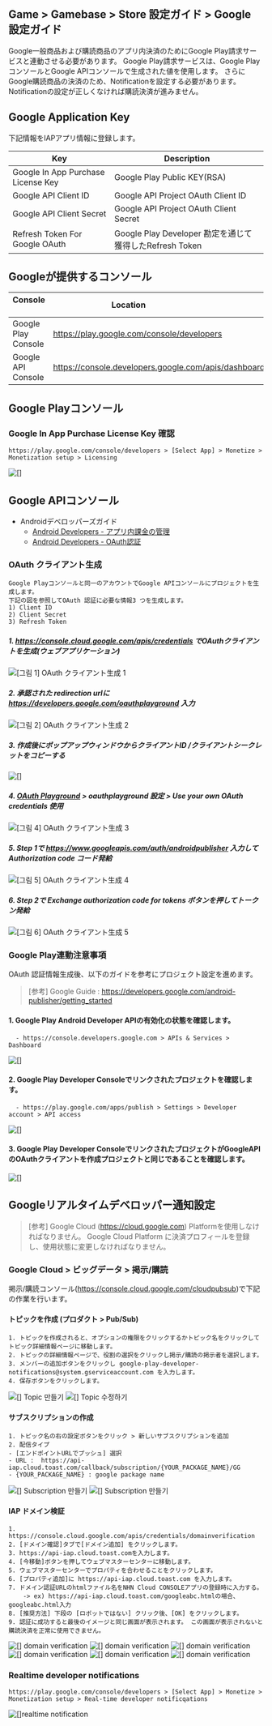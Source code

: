 ## Game > Gamebase > Store 設定ガイド > Google 設定ガイド

Google一般商品および購読商品のアプリ内決済のためにGoogle Play請求サービスと連動させる必要があります。
Google Play請求サービスは、Google PlayコンソールとGoogle APIコンソールで生成された値を使用します。
さらにGoogle購読商品の決済のため、Notificationを設定する必要があります。
Notificationの設定が正しくなければ購読決済が進みません。

## Google Application Key
下記情報をIAPアプリ情報に登録します。

| Key | Description                                             |
| ---------------------------------- | ---------------------------------------------- |
| Google In App Purchase License Key | Google Play Public KEY(RSA)       |
| Google API Client ID               | Google API Project OAuth Client ID            |
| Google API Client Secret           | Google API Project OAuth Client Secret        |
| Refresh Token For Google OAuth     | Google Play Developer 勘定を通じて獲得したRefresh Token |

## Googleが提供するコンソール
| Console        | Location                              |
| -------------- | ------------------------------- |
| Google Play Console | https://play.google.com/console/developers |
| Google API Console | https://console.developers.google.com/apis/dashboard |

## Google Playコンソール

### Google In App Purchase License Key 確認
```
https://play.google.com/console/developers > [Select App] > Monetize > Monetization setup > Licensing
```
![[]](http://static.toastoven.net/prod_gamebase/StoreConsoleGuide/2020-google_license_en.png)

## Google APIコンソール

* Androidデベロッパーズガイド
	* [Android Developers - アプリ内課金の管理](http://developer.android.com/google/play/billing/billing_admin.html)
	* [Android Developers - OAuth認証](https://developers.google.com/identity/protocols/OAuth2WebServer)

### OAuth クライアント生成
```
Google Playコンソールと同一のアカウントでGoogle APIコンソールにプロジェクトを生成します。
下記の図を参照してOAuth 認証に必要な情報3 つを生成します。
1) Client ID  
2) Client Secret  
3) Refresh Token  
```

##### 1. https://console.cloud.google.com/apis/credentials でOAuthクライアントを生成(ウェブアプリケーション)
![[그림 1] OAuth クライアント生成 1](http://static.toastoven.net/prod_gamebase/StoreConsoleGuide/iap_google_credentials_ja.png)

##### 2. 承認された redirection urlに https://developers.google.com/oauthplayground 入力
![[그림 2] OAuth クライアント生成 2](http://static.toastoven.net/prod_gamebase/StoreConsoleGuide/iap_google_Oauth_ja.png)

##### 3. 作成後にポップアップウィンドウからクライアントID /クライアントシークレットをコピーする
![[]](http://static.toastoven.net/prod_gamebase/StoreConsoleGuide/iap_google_Oauth_clientSecret_ja.png)

##### 4. [OAuth Playground](https://developers.google.com/oauthplayground/) > oauthplayground 設定 > Use your own OAuth credentials 使用
![[그림 4] OAuth クライアント生成 3](http://static.toastoven.net/prod_gamebase/StoreConsoleGuide/iap_g_03.png)


##### 5. Step 1で https://www.googleapis.com/auth/androidpublisher 入力して Authorization code コード発給
![[그림 5] OAuth クライアント生成 4](http://static.toastoven.net/prod_gamebase/StoreConsoleGuide/iap_g_04.png)


##### 6. Step 2で Exchange authorization code for tokens ボタンを押してトークン発給
![[그림 6] OAuth クライアント生成 5](http://static.toastoven.net/prod_gamebase/StoreConsoleGuide/iap_g_05.png)


### Google Play連動注意事項

OAuth 認証情報生成後、以下のガイドを参考にプロジェクト設定を進めます。

> [参考]
> Google Guide : https://developers.google.com/android-publisher/getting_started

#### 1. Google Play Android Developer APIの有効化の状態を確認します。

```
  - https://console.developers.google.com > APIs & Services > Dashboard
```
![[]](http://static.toastoven.net/prod_gamebase/StoreConsoleGuide/iap-console-google-console-1.png)


#### 2. Google Play Developer Consoleでリンクされたプロジェクトを確認します。
 
```
  - https://play.google.com/apps/publish > Settings > Developer account > API access
```
![[]](http://static.toastoven.net/prod_gamebase/StoreConsoleGuide/iap-console-google-console-2.png)

#### 3. Google Play Developer ConsoleでリンクされたプロジェクトがGoogleAPIのOAuthクライアントを作成プロジェクトと同じであることを確認します。
![[]](http://static.toastoven.net/prod_gamebase/StoreConsoleGuide/iap_google_linked_ja.png)

## Googleリアルタイムデベロッパー通知設定

> [参考]
> Google Cloud (https://cloud.google.com) Platformを使用しなければなりません。
> Google Cloud Platform に決済プロフィールを登録し、使用状態に変更しなければなりません。


### Google Cloud > ビッグデータ > 掲示/購読

掲示/購読コンソール(https://console.cloud.google.com/cloudpubsub)で下記の作業を行います。

#### トピックを作成 (プロダクト > Pub/Sub)

```
1. トピックを作成されると、オプションの権限をクリックするかトピック名をクリックしてトピック詳細情報ページに移動します。
2. トピックの詳細情報ページで、役割の選択をクリックし掲示/購読の掲示者を選択します。
3. メンバーの追加ボタンをクリックし google-play-developer-notifications@system.gserviceaccount.com を入力します。
4. 保存ボタンをクリックします。
```
![[] Topic 만들기](http://static.toastoven.net/prod_gamebase/StoreConsoleGuide/iap_google_createTopic_ja.png)
![[] Topic 수정하기](http://static.toastoven.net/prod_gamebase/StoreConsoleGuide/iap_google_create_subscription_ja.png)

#### サブスクリプションの作成
```
1. トピック名の右の設定ボタンをクリック > 新しいサブスクリプションを追加 
2. 配信タイプ
- [エンドポイントURLでプッシュ] 選択
- URL :  https://api-iap.cloud.toast.com/callback/subscription/{YOUR_PACKAGE_NAME}/GG
- {YOUR_PACKAGE_NAME} : google package name
```
![[] Subscription 만들기](http://static.toastoven.net/prod_gamebase/StoreConsoleGuide/iap_google_new_subscirption_ja.png)
![[] Subscription 만들기](http://static.toastoven.net/prod_gamebase/StoreConsoleGuide/iap_google_create_subscription_ja.png)


#### IAP ドメイン検証

```
1. https://console.cloud.google.com/apis/credentials/domainverification
2. [ドメイン確認]タブで[ドメイン追加] をクリックします。
3. https://api-iap.cloud.toast.comを入力します。
4. [今移動]ボタンを押してウェブマスターセンターに移動します。
5. ウェブマスターセンターでプロパティを合わせることをクリックします。
6. [プロパティ追加]に https://api-iap.cloud.toast.com を入力します。
7. ドメイン認証URLのhtmlファイル名をNHN Cloud CONSOLEアプリの登録時に入力する。
    -> ex) https://api-iap.cloud.toast.com/googleabc.htmlの場合、googleabc.html入力
8. [推奨方法] 下段の [ロボットではない] クリック後、[OK] をクリックします。
9. 認証に成功すると最後のイメージと同じ画面が表示されます。 この画面が表示されないと購読決済を正常に使用できません。
```
![[] domain verification](http://static.toastoven.net/prod_gamebase/StoreConsoleGuide/iap-console-domain-verification_ja_1.png)
![[] domain verification](http://static.toastoven.net/prod_gamebase/StoreConsoleGuide/iap_google_add_domain_ja.png)
![[] domain verification](http://static.toastoven.net/prod_gamebase/StoreConsoleGuide/iap-console-domain-verification_ja_3.png)
![[] domain verification](http://static.toastoven.net/prod_gamebase/StoreConsoleGuide/google_domain_auth.png)
![[] domain verification](http://static.toastoven.net/prod_gamebase/StoreConsoleGuide/iap-console-domain-verification_ja_4.png)
![[] domain verification](http://static.toastoven.net/prod_gamebase/StoreConsoleGuide/iap-console-domain-verification_ja_5.png)

### Realtime developer notifications
````
https://play.google.com/console/developers > [Select App] > Monetize > Monetization setup > Real-time developer notificqations
````
![[]realtime notification](http://static.toastoven.net/prod_gamebase/StoreConsoleGuide/2020-google_realtime_notification_en.png)